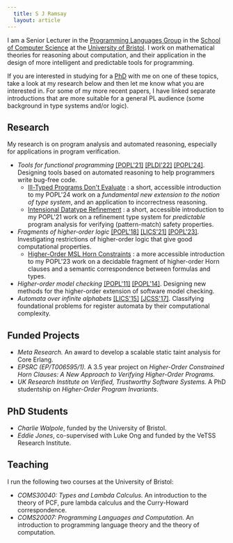 ```yaml
---
  title: S J Ramsay 
  layout: article
---
```



I am a Senior Lecturer in the <a href="https://bristolpl.github.io/" target="_blank">Programming Languages Group</a> in the <a href="https://www.bristol.ac.uk/engineering/schools/computer-science/" target="_blank">School of Computer Science</a> at the <a href="https://www.bris.ac.uk" target="_blank">University of Bristol</a>.  I work on mathematical theories for reasoning about computation, and their application in the design of more intelligent and predictable tools for programming. 

If you are interested in studying for a <a href="http://www.bristol.ac.uk/doctoral-college/" target="_blank">PhD</a> with me on one of these topics, take a look at my research below and then let me know what you are interested in.  For some of my more recent papers, I have linked separate introductions that are more suitable for a general PL audience (some background in type systems and/or logic).

## Research
  
My research is on program analysis and automated reasoning, especially for applications in program verification.

  <ul class="w3-ul">
    <li>
      <i>Tools for functional programming</i> <a href="https://research-information.bris.ac.uk/files/265849562/3434336.pdf" target="_blank">[POPL'21]</a> <a href="papers/cycleq.pdf" target="_blank">[PLDI'22]</a> <a href="https://arxiv.org/abs/2307.06928" target="_blank">[POPL'24]</a>. Designing tools based on automated reasoning to help programmers write bug-free code.
      <br/>
      <ul>
        <li><a href="popl24.html">Ill-Typed Programs Don't Evaluate</a> : a short, accessible introduction to my POPL'24 work on a <i>fundamental new extension to the notion of type system</i>, and an application to incorrectness reasoning.</li>
        <li><a href="popl21.html">Intensional Datatype Refinement</a> : a short,  accessible introduction to my POPL'21 work on a refinement type system for <i>predictable</i> program analysis for verifying (pattern-match) safety properties.</li>
      </ul>
    </li>
    <li>
      <i>Fragments of higher-order logic</i> <a href="https://research-information.bris.ac.uk/files/142259264/popl18_p253.pdf" target="_blank">[POPL'18]</a> <a href="https://research-information.bris.ac.uk/files/271322251/main.pdf" target="_blank">[LICS'21]</a> <a href="papers/homsl.pdf" target="_blank">[POPL'23]</a>. Investigating restrictions of higher-order logic that give good computational properties.
      <br/>
      <ul>
        <li><a href="popl23.html">Higher-Order MSL Horn Constraints</a> : a more accessible introduction to my POPL'23 work on a decidable fragment of higher-order Horn clauses and a semantic correspondence between formulas and types.</li>
      </ul>
    </li>
    <li><i>Higher-order model checking</i> <a href="papers/cegar-pattern-match-safety.pdf" target="_blank">[POPL'11]</a> <a href="papers/type-directed-cegar-homc.pdf">[POPL'14]</a>. Designing new methods for the higher-order extension of software model checking.</li>
    <li><i>Automata over infinite alphabets</i> <a href="papers/ra-bisimilarity.pdf" target="_blank">[LICS'15]</a> <a href="https://research-information.bris.ac.uk/files/135388861/1_s2.0_S0022000017300272_main.pdf" target="_blank">[JCSS'17]</a>. Classifying foundational problems for register automata by their computational complexity.</li>
  </ul>

## Funded Projects

  <ul class="w3-ul" >
    <li><i>Meta Research.</i> An award to develop a scalable static taint analysis for Core Erlang.</li>
    <li><i>EPSRC (EP/T006595/1).</i> A 3.5 year project on <i>Higher-Order Constrained Horn Clauses: A New Approach to Verifying Higher-Order Programs.</i></li>
    <li><i>UK Research Institute on Verified, Trustworthy Software Systems.</i> A PhD studentship on <i>Higher-Order Program Invariants</i>.</li>
  </ul>

## PhD Students

  <ul class="w3-ul">
    <li><i>Charlie Walpole</i>, funded by the University of Bristol.</li>
    <li><i>Eddie Jones</i>, co-supervised with Luke Ong and funded by the VeTSS Research Institute.</li>
  </ul>

## Teaching

I run the following two courses at the University of Bristol:

  <ul class="w3-ul">
    <li><i>COMS30040: Types and Lambda Calculus.</i> An introduction to the theory of PCF, pure lambda calculus and the Curry-Howard correspondence.</li>
    <li><i>COMS20007: Programming Languages and Computation.</i> An introduction to programming language theory and the theory of computation.</li>
  </ul>      
<br/>
<br/>
<br/>
<br/>